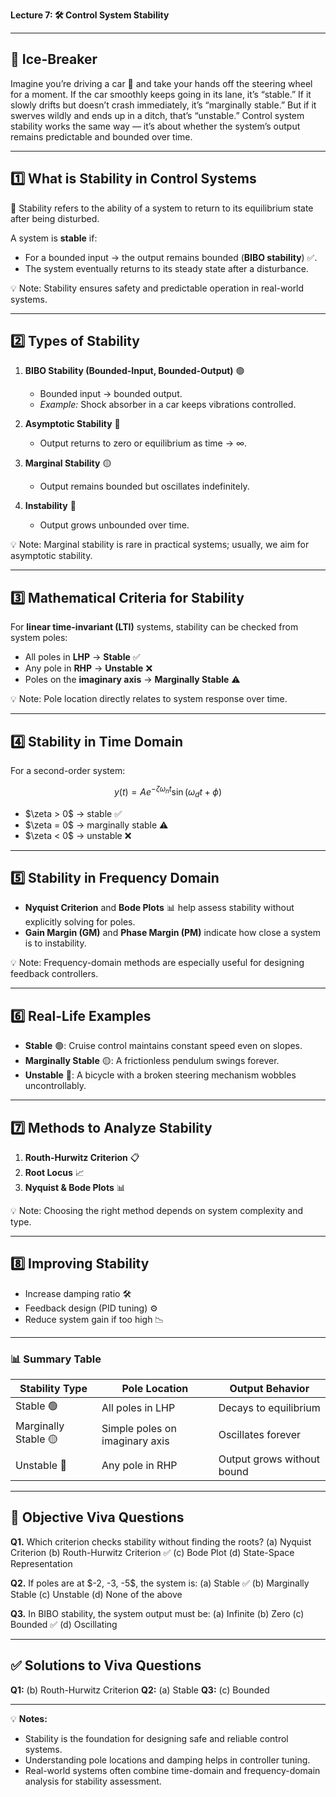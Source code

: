 **Lecture 7: 🛠️ Control System Stability**

---

## **🚦 Ice-Breaker**

Imagine you’re driving a car 🚗 and take your hands off the steering wheel for a moment. If the car smoothly keeps going in its lane, it’s “stable.” If it slowly drifts but doesn’t crash immediately, it’s “marginally stable.” But if it swerves wildly and ends up in a ditch, that’s “unstable.”
Control system stability works the same way — it’s about whether the system’s output remains predictable and bounded over time.

---

## **1️⃣ What is Stability in Control Systems**

📌 Stability refers to the ability of a system to return to its equilibrium state after being disturbed.

A system is **stable** if:

* For a bounded input → the output remains bounded (**BIBO stability**) ✅.
* The system eventually returns to its steady state after a disturbance.

💡 Note: Stability ensures safety and predictable operation in real-world systems.

---

## **2️⃣ Types of Stability**

1. **BIBO Stability (Bounded-Input, Bounded-Output)** 🟢

   * Bounded input → bounded output.
   * *Example:* Shock absorber in a car keeps vibrations controlled.

2. **Asymptotic Stability** 🔵

   * Output returns to zero or equilibrium as time → ∞.

3. **Marginal Stability** 🟡

   * Output remains bounded but oscillates indefinitely.

4. **Instability** 🔴

   * Output grows unbounded over time.

💡 Note: Marginal stability is rare in practical systems; usually, we aim for asymptotic stability.

---

## **3️⃣ Mathematical Criteria for Stability**

For **linear time-invariant (LTI)** systems, stability can be checked from system poles:

* All poles in **LHP** → **Stable** ✅
* Any pole in **RHP** → **Unstable** ❌
* Poles on the **imaginary axis** → **Marginally Stable** ⚠️

💡 Note: Pole location directly relates to system response over time.

---

## **4️⃣ Stability in Time Domain**

For a second-order system:

$$
y(t) = A e^{-\zeta\omega_n t} \sin(\omega_d t + \phi)
$$

* \$\zeta > 0\$ → stable ✅
* \$\zeta = 0\$ → marginally stable ⚠️
* \$\zeta < 0\$ → unstable ❌

---

## **5️⃣ Stability in Frequency Domain**

* **Nyquist Criterion** and **Bode Plots** 📊 help assess stability without explicitly solving for poles.
* **Gain Margin (GM)** and **Phase Margin (PM)** indicate how close a system is to instability.

💡 Note: Frequency-domain methods are especially useful for designing feedback controllers.

---

## **6️⃣ Real-Life Examples**

* **Stable** 🟢: Cruise control maintains constant speed even on slopes.
* **Marginally Stable** 🟡: A frictionless pendulum swings forever.
* **Unstable** 🔴: A bicycle with a broken steering mechanism wobbles uncontrollably.

---

## **7️⃣ Methods to Analyze Stability**

1. **Routh-Hurwitz Criterion** 📋
2. **Root Locus** 📈
3. **Nyquist & Bode Plots** 📊

💡 Note: Choosing the right method depends on system complexity and type.

---

## **8️⃣ Improving Stability**

* Increase damping ratio 🛠️
* Feedback design (PID tuning) ⚙️
* Reduce system gain if too high 📉

---

### **📊 Summary Table**

| Stability Type       | Pole Location                  | Output Behavior            |
| -------------------- | ------------------------------ | -------------------------- |
| Stable 🟢            | All poles in LHP               | Decays to equilibrium      |
| Marginally Stable 🟡 | Simple poles on imaginary axis | Oscillates forever         |
| Unstable 🔴          | Any pole in RHP                | Output grows without bound |

---

## **🎯 Objective Viva Questions**

**Q1.** Which criterion checks stability without finding the roots?
(a) Nyquist Criterion
(b) Routh-Hurwitz Criterion ✅
(c) Bode Plot
(d) State-Space Representation

**Q2.** If poles are at \$-2, -3, -5\$, the system is:
(a) Stable ✅
(b) Marginally Stable
(c) Unstable
(d) None of the above

**Q3.** In BIBO stability, the system output must be:
(a) Infinite
(b) Zero
(c) Bounded ✅
(d) Oscillating

---

## **✅ Solutions to Viva Questions**

**Q1:** (b) Routh-Hurwitz Criterion
**Q2:** (a) Stable
**Q3:** (c) Bounded

---

💡 **Notes:**

* Stability is the foundation for designing safe and reliable control systems.
* Understanding pole locations and damping helps in controller tuning.
* Real-world systems often combine time-domain and frequency-domain analysis for stability assessment.
